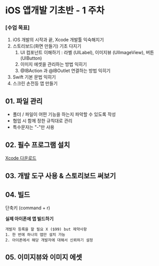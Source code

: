 # iOS 앱개발 기초반 - 1 주차

### [수업 목표]
1. iOS 개발의 시작과 끝, Xcode 개발툴 익숙해지기
2. 스토리보드(화면 만들기) 기초 다지기
    1) UI 컴포넌트 이해하기
      : 라벨 (UILabel), 이미지뷰 (UIImageView), 버튼 (UIButton)
      2) 이미지 에셋을 관리하는 방법 익히기
      3) @IBAction 과 @IBOutlet 연결하는 방법 익히기
3. Swift 기본 문법 익히기
4. 스크린 손전등 앱 만들기

## 01. 파일 관리
- 폴더 / 파일이 어떤 기능을 하는지 파악할 수 있도록 작성
- 협업 시 함께 정한 규칙대로 관리
- 특수문자는 "-"만 사용

## 02. 필수 프로그램 설치
[Xcode 다운로드](https://apps.apple.com/kr/app/xcode/id497799835?mt=12)

## 03. 개발 도구 사용 & 스토리보드 써보기

## 04. 빌드
단축키 (command + r)

**실제 아이폰에 앱 빌드하기**
```
개발자 등록을 할 필요 X ($99) but 제약사항
1. 한 번에 하나의 앱만 설치 가능
2. 아이폰에서 해당 개발자에 대해서 신뢰하기 설정
```

## 05. 이미지뷰와 이미지 에셋
